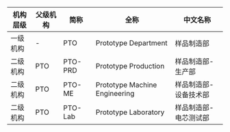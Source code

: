 |	机构层级	|	父级机构	|	简称	|	全称	|	中文名称	|
|---------|---------|------|------|--------|
|	一级机构	|	-	|	PTO	|	Prototype Department	|	样品制造部	|
|	二级机构	|	PTO	|	PTO-PRD	|	Prototype Production	|	样品制造部-生产部	|
|	二级机构	|	PTO	|	PTO-ME	|	Prototype Machine Engineering	|	样品制造部-设备技术部	|
|	二级机构	|	PTO	|	PTO-Lab	|	Prototype Laboratory	|	样品制造部-电芯测试部	|